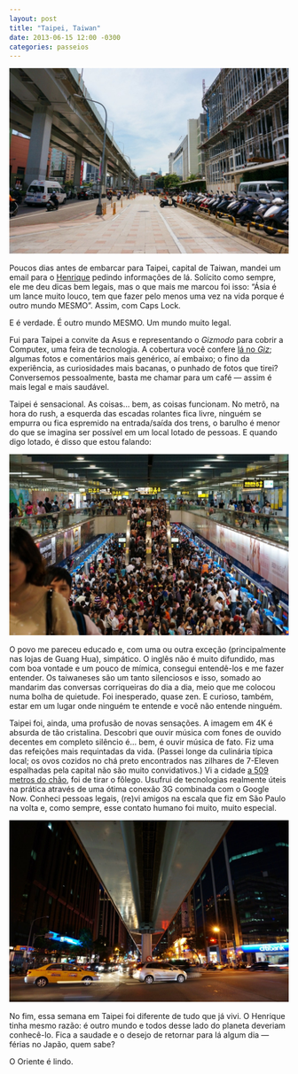 ```yaml
---
layout: post
title: "Taipei, Taiwan"
date: 2013-06-15 12:00 -0300
categories: passeios
---
```

![Rua lateral do Guang Hua Digital Plaza, um dos grandes centros de eletrônicos de Taipei.](/assets/2013/guang-hua-taipei.jpg)

Poucos dias antes de embarcar para Taipei, capital de Taiwan, mandei um email para o [Henrique](https://www.ztop.com.br/) pedindo informações de lá. Solícito como sempre, ele me deu dicas bem legais, mas o que mais me marcou foi isso: “Ásia é um lance muito louco, tem que fazer pelo menos uma vez na vida porque é outro mundo MESMO”. Assim, com Caps Lock.

E é verdade. É outro mundo MESMO. Um mundo muito legal.

Fui para Taipei a convite da Asus e representando o _Gizmodo_ para cobrir a Computex, uma feira de tecnologia. A cobertura você confere [lá no _Giz_](https://gizmodo.com.br/computex-2013); algumas fotos e comentários mais genérico, aí embaixo; o fino da experiência, as curiosidades mais bacanas, o punhado de fotos que tirei? Conversemos pessoalmente, basta me chamar para um café — assim é mais legal e mais saudável.

Taipei é sensacional. As coisas… bem, as coisas funcionam. No metrô, na hora do rush, a esquerda das escadas rolantes fica livre, ninguém se empurra ou fica espremido na entrada/saída dos trens, o barulho é menor do que se imagina ser possível em um local lotado de pessoas. E quando digo lotado, é disso que estou falando:

![Metrô de Taipei na hora do rush.](/assets/2013/metro-taipei.jpg)

O povo me pareceu educado e, com uma ou outra exceção (principalmente nas lojas de Guang Hua), simpático. O inglês não é muito difundido, mas com boa vontade e um pouco de mímica, consegui entendê-los e me fazer entender. Os taiwaneses são um tanto silenciosos e isso, somado ao mandarim das conversas corriqueiras do dia a dia, meio que me colocou numa bolha de quietude. Foi inesperado, quase zen. E curioso, também, estar em um lugar onde ninguém te entende e você não entende ninguém.

Taipei foi, ainda, uma profusão de novas sensações. A imagem em 4K é absurda de tão cristalina. Descobri que ouvir música com fones de ouvido decentes em completo silêncio é… bem, é ouvir música de fato. Fiz uma das refeições mais requintadas da vida. (Passei longe da culinária típica local; os ovos cozidos no chá preto encontrados nas zilhares de 7-Eleven espalhadas pela capital não são muito convidativos.) Vi a cidade [a 509 metros do chão](https://gizmodo.uol.com.br/taipei-101-no-topo/), foi de tirar o fôlego. Usufrui de tecnologias realmente úteis na prática através de uma ótima conexão 3G combinada com o Google Now. Conheci pessoas legais, (re)vi amigos na escala que fiz em São Paulo na volta e, como sempre, esse contato humano foi muito, muito especial.

![Embaixo da linha do metrô.](/assets/2013/taipei-noite.jpg)

No fim, essa semana em Taipei foi diferente de tudo que já vivi. O Henrique tinha mesmo razão: é outro mundo e todos desse lado do planeta deveriam conhecê-lo. Fica a saudade e o desejo de retornar para lá algum dia — férias no Japão, quem sabe?

O Oriente é lindo.
